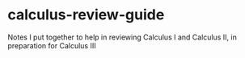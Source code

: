 # calculus-review-guide
Notes I put together to help in reviewing Calculus I and Calculus II, in preparation for Calculus III

